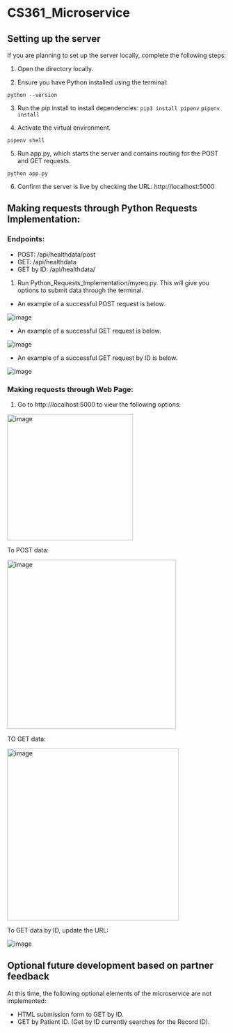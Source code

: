 # CS361_Microservice
 
## Setting up the server

If you are planning to set up the server locally, complete the following steps:

1) Open the directory locally. 

2) Ensure you have Python installed using the terminal: 

`python --version`

3) Run the pip install to install dependencies: 
`pip3 install pipenv`
`pipenv install`

4) Activate the virtual environment.

`pipenv shell`

5) Run app.py, which starts the server and contains routing for the POST and GET requests.  

`python app.py`

6) Confirm the server is live by checking the URL: http://localhost:5000

## Making requests through Python Requests Implementation: 

### Endpoints:
- POST: /api/healthdata/post
- GET: /api/healthdata
- GET by ID: /api/healthdata/<id>
 
1) Run Python_Requests_Implementation/myreq.py. This will give you options to submit data through the terminal.
- An example of a successful POST request is below.

![image](https://github.com/avni-g/CS361_Microservice/assets/61604206/722b09be-84d9-4c2d-b1a1-fb3a65d0deaf)

- An example of a successful GET request is below. 

![image](https://github.com/avni-g/CS361_Microservice/assets/61604206/9131b5ac-f262-45d8-996f-d1465e7c7149)

- An example of a successful GET request by ID is below.

![image](https://github.com/avni-g/CS361_Microservice/assets/61604206/5a99fdcd-9ab1-4538-a92f-9a6b28b73036)


### Making requests through Web Page: 

1) Go to http://localhost:5000 to view the following options:

<img width="289" alt="image" src="https://github.com/avni-g/CS361_Microservice/assets/61604206/56401738-2a13-4a58-a9e3-86891bb22ef6">

To POST data:

 <img width="388" alt="image" src="https://github.com/avni-g/CS361_Microservice/assets/61604206/f7861e18-95f7-4e5a-b9f0-e208b65cfa20">

TO GET data: 

 <img width="394" alt="image" src="https://github.com/avni-g/CS361_Microservice/assets/61604206/8404b449-c839-43d7-ba05-57d7c4d36c63">

To GET data by ID, update the URL: 

![image](https://github.com/avni-g/CS361_Microservice/assets/61604206/f6730218-4665-4c8b-9d0a-1c488d1d6049)

## Optional future development based on partner feedback 

At this time, the following optional elements of the microservice are not implemented: 
- HTML submission form to GET by ID.
- GET by Patient ID. (Get by ID currently searches for the Record ID). 
